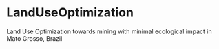 # LandUseOptimization
Land Use Optimization towards mining with minimal ecological impact in Mato Grosso, Brazil
